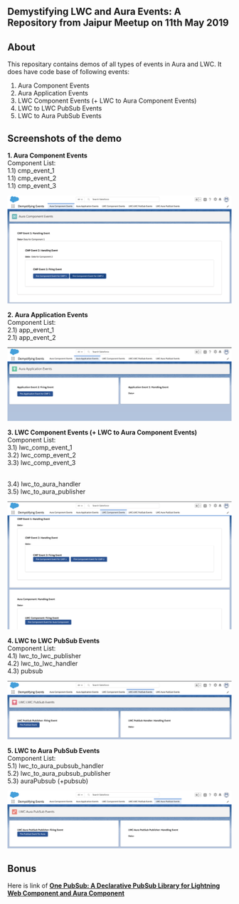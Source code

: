 Demystifying LWC and Aura Events: A Repository from Jaipur Meetup on 11th May 2019
-------

About
-------------
This repositary contains demos of all types of events in Aura and LWC. It does have code base of following events:
1. Aura Component Events
2. Aura Application Events
3. LWC Component Events (+ LWC to Aura Component Events)
4. LWC to LWC PubSub Events
5. LWC to Aura PubSub Events

Screenshots of the demo
-------------

**1. Aura Component Events**
<br/>
Component List:<br/>
1.1) cmp_event_1<br/>
1.1) cmp_event_2<br/>
1.1) cmp_event_3<br/>

<img src="https://raw.githubusercontent.com/TheVishnuKumar/LWC_Aura_Events_PubSub_Jaipur_Meetup_11_May_2019/master/Aura%20Component%20Events.png"/>

**2. Aura Application Events**
<br/>
Component List:<br/>
2.1) app_event_1<br/>
2.1) app_event_2<br/>

<img src="https://raw.githubusercontent.com/TheVishnuKumar/LWC_Aura_Events_PubSub_Jaipur_Meetup_11_May_2019/master/Aura%20Application%20Events.png"/>

**3. LWC Component Events (+ LWC to Aura Component Events)**
<br/>
Component List:<br/>
3.1) lwc_comp_event_1<br/>
3.2) lwc_comp_event_2<br/>
3.3) lwc_comp_event_3<br/><br/>

3.4) lwc_to_aura_handler<br/>
3.5) lwc_to_aura_publisher<br/>

<img src="https://raw.githubusercontent.com/TheVishnuKumar/LWC_Aura_Events_PubSub_Jaipur_Meetup_11_May_2019/master/LWC%20Component%20Events.png"/>

**4. LWC to LWC PubSub Events**
<br/>
Component List:<br/>
4.1) lwc_to_lwc_publisher<br/>
4.2) lwc_to_lwc_handler<br/>
4.3) pubsub<br/>

<img src="https://raw.githubusercontent.com/TheVishnuKumar/LWC_Aura_Events_PubSub_Jaipur_Meetup_11_May_2019/master/LWC%20to%20LWC%20PubSub%20Events.png"/>

**5. LWC to Aura PubSub Events**
<br/>
Component List:<br/>
5.1) lwc_to_aura_pubsub_handler<br/>
5.2) lwc_to_aura_pubsub_publisher<br/>
5.3) auraPubsub (+pubsub)<br/>

<img src="https://raw.githubusercontent.com/TheVishnuKumar/LWC_Aura_Events_PubSub_Jaipur_Meetup_11_May_2019/master/LWC%20to%20Aura%20PubSub%20Events.png"/>

Bonus
------
Here is link of 
<a href="https://github.com/TheVishnuKumar/one-pub-sub-lwc">
  <b>One PubSub: A Declarative PubSub Library for Lightning Web Component and Aura Component</b>
</a>

